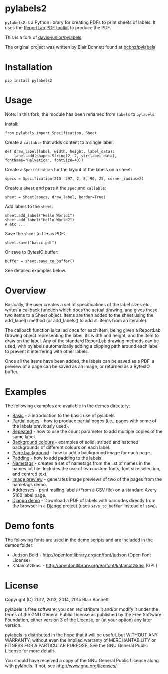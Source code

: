 pylabels2
=========

``pylabels2`` is a Python library for creating PDFs to print sheets of labels. It
uses the [ReportLab PDF toolkit][1] to produce the PDF.

This is a fork of [davis-junior/pylabels](https://github.com/davis-junior/pylabels)

The original project was written by Blair Bonnett found at [bcbnz/pylabels](https://github.com/bcbnz/pylabels)

Installation
============

    pip install pylabels2

Usage
=====

Note: In this fork, the module has been renamed from ``labels`` to ``pylabels``.

Install:

    from pylabels import Specification, Sheet

Create a ``callable`` that adds content to a single label:
    
    def draw_label(label, width, height, label_data):
        label.add(shapes.String(2, 2, str(label_data), fontName="Helvetica", fontSize=40))

Create a ``Specification`` for the layout of the labels on a sheet:

    specs = Specification(210, 297, 2, 8, 90, 25, corner_radius=2)
    
Create a ``Sheet`` and pass it the ``spec`` and ``callable``:
    
    sheet = Sheet(specs, draw_label, border=True)

Add labels to the ``sheet``:

    sheet.add_label("Hello World1")
    sheet.add_label("Hello World2")
    # etc ...

Save the ``sheet`` to file as PDF:
    
    sheet.save("basic.pdf")

Or save to BytesIO buffer:
    
    buffer = sheet.save_to_buffer()

See detailed examples below.

Overview
========
Basically, the user creates a set of specifications of the label sizes etc,
writes a callback function which does the actual drawing, and gives these two
items to a Sheet object. Items are then added to the sheet using the
add_label() method (or add_labels() to add all items from an iterable).

The callback function is called once for each item, being given a ReportLab
Drawing object representing the label, its width and height, and the item to
draw on the label. Any of the standard ReportLab drawing methods can be used,
with pylabels automatically adding a clipping path around each label to prevent
it interfering with other labels.

Once all the items have been added, the labels can be saved as a PDF, a
preview of a page can be saved as an image, or returned as a BytesIO buffer.

[1]: http://www.reportlab.com/opensource/

Examples
========

The following examples are available in the demos directory:

* [Basic](pylabels/demos/basic.py) - a introduction to the basic use of pylabels.
* [Partial pages](pylabels/demos/partial_page.py) - how to produce partial pages (i.e.,
  pages with some of the labels previously used).
* [Repeated](pylabels/demos/repeated.py) - how to use the count parameter to add
  multiple copies of the same label.
* [Background colours](pylabels/demos/background_colours.py) - examples of solid,
  striped and hatched backgrounds of different colours on each label.
* [Page background](pylabels/demos/page_background.py) - how to add a background
  image for each page.
* [Padding](pylabels/demos/padding.py) - how to add padding to the labels.
* [Nametags](pylabels/demos/nametags.py) - creates a set of nametags from the list of
  names in the names.txt file. Includes the use of two custom fonts, font size
  selection, and centred text.
* [Image preview](pylabels/demos/preview.py) - generates image previews of two of the
  pages from the nametags demo.
* [Addresses](pylabels/demos/addresses.py) - print mailing labels (From a CSV file) on a
  standard Avery 5160 label page.
* [Django demo](pylabels/demos/django_demo/project) - Download a PDF of labels with barcodes
  directly from the browser in a [Django](https://www.djangoproject.com) project
  (uses ``save_to_buffer`` instead of ``save``).
  

Demo fonts
==========

The following fonts are used in the demo scripts and are included in the demos
folder:

* Judson Bold - http://openfontlibrary.org/en/font/judson (Open Font License)
* KatamotzIkasi - http://openfontlibrary.org/en/font/katamotzikasi (GPL)

License
=======

Copyright (C) 2012, 2013, 2014, 2015 Blair Bonnett

pylabels is free software: you can redistribute it and/or modify it under the
terms of the GNU General Public License as published by the Free Software
Foundation, either version 3 of the License, or (at your option) any later
version.

pylabels is distributed in the hope that it will be useful, but WITHOUT ANY
WARRANTY; without even the implied warranty of MERCHANTABILITY or FITNESS FOR A
PARTICULAR PURPOSE.  See the GNU General Public License for more details.

You should have received a copy of the GNU General Public License along with
pylabels.  If not, see <http://www.gnu.org/licenses/>.
